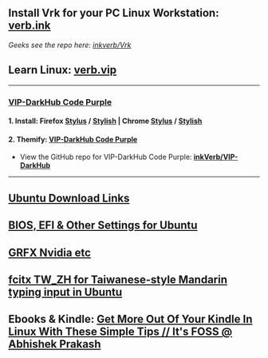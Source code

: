 ## Install Vrk for your PC Linux Workstation: [verb.ink](http://verb.ink)
*Geeks see the repo here: [inkverb/Vrk](https://github.com/inkVerb/vrk)*
## Learn Linux: [verb.vip](https://github.com/inkVerb/VIP)
___
### [VIP-DarkHub Code Purple](https://userstyles.org/styles/172338)
#### 1. Install: Firefox [Stylus](https://addons.mozilla.org/en-US/firefox/addon/styl-us/) / [Stylish](https://addons.mozilla.org/en-US/firefox/addon/stylish/) | Chrome [Stylus](https://chrome.google.com/webstore/detail/stylus/clngdbkpkpeebahjckkjfobafhncgmne) / [Stylish](https://chrome.google.com/webstore/detail/stylish-custom-themes-for/fjnbnpbmkenffdnngjfgmeleoegfcffe)
#### 2. Themify: [VIP-DarkHub Code Purple](https://userstyles.org/styles/172338)
- View the GitHub repo for VIP-DarkHub Code Purple: **[inkVerb/VIP-DarkHub](https://github.com/inkVerb/VIP-DarkHub)**

___
## [Ubuntu Download Links](https://github.com/inkVerb/Vubuntu/blob/master/UbuntuDL.md)
## [BIOS, EFI & Other Settings for Ubuntu](https://github.com/inkVerb/Vubuntu/blob/master/install-BIOS-UEFI.md)
## [GRFX Nvidia etc](https://github.com/inkVerb/Vubuntu/blob/master/GFX-nvidia-etc.md)
## [fcitx TW_ZH for Taiwanese-style Mandarin typing input in Ubuntu](https://github.com/inkVerb/Vubuntu/blob/master/fcitxTW_ZH.md)
## Ebooks & Kindle: [Get More Out Of Your Kindle In Linux With These Simple Tips // It's FOSS @ Abhishek Prakash ](https://itsfoss.com/kindle-linux-tips/)
